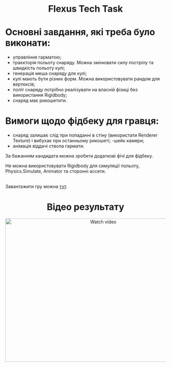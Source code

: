 <h1 align="center">
   Flexus Tech Task
</h1>  
 
# Основні завдання, які треба було виконати:
- управління гарматою;
- траєкторія польоту снаряду. Можна змінювати силу пострілу та швидкість польоту кулі;
- генерація меша снаряду для кулі;
- кулі мають бути різних форм. Можна використовувати рандом для вертексів;
- політ снаряду потрібно реалізувати на власній фізиці без використання Rigidbody;
- снаряд має рикошетити.

# Вимоги щодо фiдбеку для гравця:
- снаряд залишає слід при попаданні в стіну (використати Renderer Texture) і вибухає при останньому рикошеті;
-шейк камери;
- анімація віддачі ствола гармати.

За бажанням кандидата можна зробити додаткові фічі для фідбеку.

Не можна використовувати Rigidbody для симуляції польоту, Physics.Simulate, Animator та сторонні ассети.


<br>Завантажити гру можна [тут](https://github.com/FMaksym/Flexus-Tech-Task/raw/main/Assets/Build/FlexusTask.apk).

<h1 align="center">
   Відео результату
</h1> 

<div align="center">
  <a href="https://www.youtube.com/watch?v=fXbEFBVHpXE" >
    <img src="https://img.youtube.com/vi/fXbEFBVHpXE/0.jpg" title="Watch video" width="600" height="450">
  </a>
</div>
